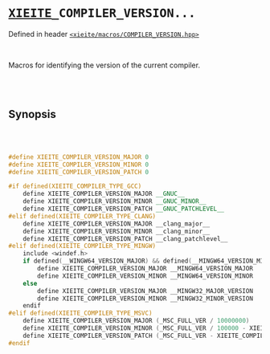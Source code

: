 # [`XIEITE`](../../docs/macros.md)`_COMPILER_VERSION...`
Defined in header [`<xieite/macros/COMPILER_VERSION.hpp>`](../../include/xieite/macros/COMPILER_VERSION.hpp)

<br/>

Macros for identifying the version of the current compiler.

<br/><br/>

## Synopsis

<br/><br/>

```cpp
#define XIEITE_COMPILER_VERSION_MAJOR 0
#define XIEITE_COMPILER_VERSION_MINOR 0
#define XIEITE_COMPILER_VERSION_PATCH 0

#if defined(XIEITE_COMPILER_TYPE_GCC)
	define XIEITE_COMPILER_VERSION_MAJOR __GNUC__
	define XIEITE_COMPILER_VERSION_MINOR __GNUC_MINOR__
	define XIEITE_COMPILER_VERSION_PATCH __GNUC_PATCHLEVEL__
#elif defined(XIEITE_COMPILER_TYPE_CLANG)
	define XIEITE_COMPILER_VERSION_MAJOR __clang_major__
	define XIEITE_COMPILER_VERSION_MINOR __clang_minor__
	define XIEITE_COMPILER_VERSION_PATCH __clang_patchlevel__
#elif defined(XIEITE_COMPILER_TYPE_MINGW)
	include <windef.h>
	if defined(__WINGW64_VERSION_MAJOR) && defined(__MINGW64_VERSION_MINOR)
	    define XIEITE_COMPILER_VERSION_MAJOR __MINGW64_VERSION_MAJOR
	    define XIEITE_COMPILER_VERSION_MINOR __MINGW64_VERSION_MINOR
	else
	    define XIEITE_COMPILER_VERSION_MAJOR __MINGW32_MAJOR_VERSION
	    define XIEITE_COMPILER_VERSION_MINOR __MINGW32_MINOR_VERSION
	endif
#elif defined(XIEITE_COMPILER_TYPE_MSVC)
	define XIEITE_COMPILER_VERSION_MAJOR (_MSC_FULL_VER / 10000000)
	define XIEITE_COMPILER_VERSION_MINOR (_MSC_FULL_VER / 100000 - XIEITE_COMPILER_VERSION_MAJOR * 100)
	define XIEITE_COMPILER_VERSION_PATCH (_MSC_FULL_VER - XIEITE_COMPILER_VERSION_MINOR * 100000 - XIEITE_COMPILER_VERSION_MAJOR * 10000000)
#endif
```
